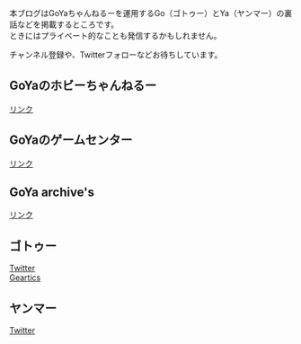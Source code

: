 本ブログはGoYaちゃんねるーを運用するGo（ゴトゥー）とYa（ヤンマー）の裏話などを掲載するところです。  
ときにはプライベート的なことも発信するかもしれません。

チャンネル登録や、Twitterフォローなどお待ちしています。

## GoYaのホビーちゃんねるー
[リンク](https://www.youtube.com/channel/UCiVe9ggYeTka18uYeKTqWLA)

## GoYaのゲームセンター
[リンク](https://www.youtube.com/channel/UC18beN06TkhSk5lhMHbRb3Q)

## GoYa archive's
[リンク](https://www.youtube.com/channel/UCv-HFpBTUA6JXP9Odw-czFQ)


## ゴトゥー
[Twitter](https://twitter.com/HideponHG)  
[Geartics](https://www.geartics.com/HideponHG)

## ヤンマー
[Twitter](https://twitter.com/yanmar0801)
